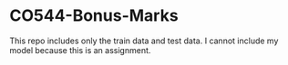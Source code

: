 # CO544-Bonus-Marks

This repo includes only the train data and test data. I cannot include my model because this is an assignment.

